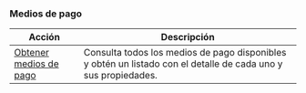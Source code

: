 ### Medios de pago

|Acción|Descripción|
|---|---|
|[Obtener medios de pago](https://www.mercadopago[FAKER][URL][DOMAIN]/developers/es/reference/payment_methods/_payment_methods/get)|Consulta todos los medios de pago disponibles y obtén un listado con el detalle de cada uno y sus propiedades.|

